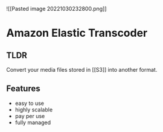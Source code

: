 ![[Pasted image 20221030232800.png]]
# Amazon Elastic Transcoder

## TLDR
Convert your media files stored in [[S3]] into another format.

## Features
- easy to use
- highly scalable
- pay per use 
- fully managed